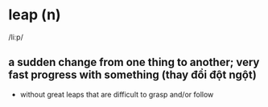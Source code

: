 # leap (n)

/liːp/

## a sudden change from one thing to another; very fast progress with something (thay đổi đột ngột)

- without great leaps that are difficult to grasp and/or follow